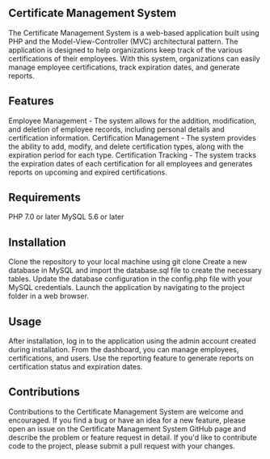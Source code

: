 ## Certificate Management System
The Certificate Management System is a web-based application built using PHP and the Model-View-Controller (MVC) architectural pattern. The application is designed to help organizations keep track of the various certifications of their employees. With this system, organizations can easily manage employee certifications, track expiration dates, and generate reports.

## Features
Employee Management - The system allows for the addition, modification, and deletion of employee records, including personal details and certification information.
Certification Management - The system provides the ability to add, modify, and delete certification types, along with the expiration period for each type.
Certification Tracking - The system tracks the expiration dates of each certification for all employees and generates reports on upcoming and expired certifications.


## Requirements
PHP 7.0 or later
MySQL 5.6 or later

## Installation
Clone the repository to your local machine using git clone
Create a new database in MySQL and import the database.sql file to create the necessary tables.
Update the database configuration in the config.php file with your MySQL credentials.
Launch the application by navigating to the project folder in a web browser.

## Usage
After installation, log in to the application using the admin account created during installation. From the dashboard, you can manage employees, certifications, and users. Use the reporting feature to generate reports on certification status and expiration dates.

## Contributions
Contributions to the Certificate Management System are welcome and encouraged. If you find a bug or have an idea for a new feature, please open an issue on the Certificate Management System GitHub page and describe the problem or feature request in detail. If you'd like to contribute code to the project, please submit a pull request with your changes.
